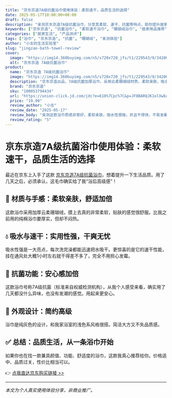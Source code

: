 ```yaml
---
title: "京东京造7A级抗菌浴巾使用体验：柔软速干，品质生活的选择"
date: 2025-05-17T10:00:00+08:00
draft: false
description: "亲测京东京造7A级抗菌浴巾，分享其柔软、速干、抗菌等特点，助你提升居家生活品质。"
keywords: ["京东京造", "抗菌浴巾", "柔软速干浴巾", "珊瑚绒浴巾", "居家用品推荐", "浴巾测评"]
categories: ["居家生活", "产品测评"]
tags: ["浴巾", "京东京造", "抗菌", "珊瑚绒", "亲测体验"]
author: "小志的生活实验室"
slug: "jingzao-bath-towel-review"
cover:
  image: "https://img14.360buyimg.com/n5/s720x720_jfs/t1/229543/9/34200/128234/67c11243F220c1065/3110f4917ba2882a.png"
  alt: "京东京造 7A级抗菌浴巾"
product:
  name: "京东京造 7A级抗菌浴巾"
  image: "https://img14.360buyimg.com/n5/s720x720_jfs/t1/229543/9/34200/128234/67c11243F220c1065/3110f4917ba2882a.png"
  description: "京东京造出品，7A级抗菌加厚浴巾，采用云柔珊瑚绒材质，柔软亲肤，吸水速干，家用旅行皆宜。"
  brand: "京东京造"
  sku: "100053794434"
  url: "https://union-click.jd.com/jdc?e=618%7Cpc%7C&p=JF8BARQJK1olXwEAXV9cDE8UBF8IGloUWQQEXFtYCk4nRzBQRQQlBENHFRxWFlVPRjtUBABAQlRcCEBdCUoWB20OE14QXwMdDRsBVXsJcWxSTAJOXWUcBAYqThVXGQZSEzt1UQoyVW5eCUkQBWcJGV4VbTYCU24LZksWAm4JE1wSXAUyVW5dDk4RBmgKHl0VXwEFZFldAXtMVgEPE1MQWlICA15fW0IUM184GGsSXQ8WUiwcWl8RcV84G2sWbTYAVV9ZAXsn3eK4fytqCXkCHCAKDChQVBReXYWY7Rd-I1dZDE8GMzVbYV5UAANmASoCQwxhZxBhYFhhJlUFCDBfAU9wWDZqWBlALgZgEAcOVSAnBl8KHl0SWzY"
  price: "19.90"
  review_author: "小志"
  review_date: "2025-05-17"
  review_body: "亲测这款浴巾质感非常好，柔软亲肤，吸水性很强，并且干得快，不易发霉，性价比极高。"
  review_rating: "5"
---
```


# 京东京造7A级抗菌浴巾使用体验：柔软速干，品质生活的选择

最近在京东上入手了这款 [京东京造7A级抗菌浴巾](https://union-click.jd.com/jdc?e=618%7Cpc%7C&p=JF8BARQJK1olXwEAXV9cDE8UBF8IGloUWQQEXFtYCk4nRzBQRQQlBENHFRxWFlVPRjtUBABAQlRcCEBdCUoWB20OE14QXwMdDRsBVXsJcWxSTAJOXWUcBAYqThVXGQZSEzt1UQoyVW5eCUkQBWcJGV4VbTYCU24LZksWAm4JE1wSXAUyVW5dDk4RBmgKHl0VXwEFZFldAXtMVgEPE1MQWlICA15fW0IUM184GGsSXQ8WUiwcWl8RcV84G2sWbTYAVV9ZAXsn3eK4fytqCXkCHCAKDChQVBReXYWY7Rd-I1dZDE8GMzVbYV5UAANmASoCQwxhZxBhYFhhJlUFCDBfAU9wWDZqWBlALgZgEAcOVSAnBl8KHl0SWzY)，想着提升一下生活品质。用了几天之后，必须承认，这毛巾确实给了我“浴后高级感”！

## 🛁 材质与手感：柔软亲肤，舒适加倍

这款浴巾采用加厚云柔珊瑚绒，摸上去真的非常柔软，贴肤的感觉很舒服。比我之前用的纯棉浴巾要厚实，但却不闷热。

## 💧 吸水与速干：实用性强，干爽无忧

吸水性强是一大亮点，每次洗完澡都能迅速把水吸干。更惊喜的是它的速干性能，挂在通风处大概1小时左右就干得差不多了，完全不用担心发霉。

## 🦠 抗菌功能：安心感加倍

这款浴巾号称7A级抗菌（标准来自权威检测机构），从我个人感受来看，确实用了几天都没什么异味，也没有发潮的感觉。用起来更安心。

## 🎨 外观设计：简约高级

浴巾是纯灰色的设计，和我家浴室的浅色系风格很搭。简洁大方又不失品质感。

## ✅ 总结：品质生活，从一条浴巾开始

如果你也在找一款兼具颜值、功能、舒适度的浴巾，这款我真心推荐给你。价格适中、品质过关，性价比相当可以。

👉 [点我直达京东购买链接 >>](https://union-click.jd.com/jdc?e=618%7Cpc%7C&p=JF8BARQJK1olXwEAXV9cDE8UBF8IGloUWQQEXFtYCk4nRzBQRQQlBENHFRxWFlVPRjtUBABAQlRcCEBdCUoWB20OE14QXwMdDRsBVXsJcWxSTAJOXWUcBAYqThVXGQZSEzt1UQoyVW5eCUkQBWcJGV4VbTYCU24LZksWAm4JE1wSXAUyVW5dDk4RBmgKHl0VXwEFZFldAXtMVgEPE1MQWlICA15fW0IUM184GGsSXQ8WUiwcWl8RcV84G2sWbTYAVV9ZAXsn3eK4fytqCXkCHCAKDChQVBReXYWY7Rd-I1dZDE8GMzVbYV5UAANmASoCQwxhZxBhYFhhJlUFCDBfAU9wWDZqWBlALgZgEAcOVSAnBl8KHl0SWzY)

---

*本文为个人真实使用体验分享，非商业推广。*

